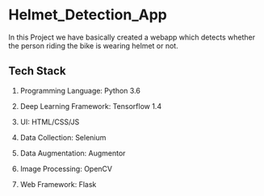 # Helmet_Detection_App
In this Project we have basically created a webapp which detects whether the person riding the bike is wearing helmet or not.

## Tech Stack
1. Programming Language: Python 3.6

2. Deep Learning Framework: Tensorflow 1.4

3. UI: HTML/CSS/JS

4. Data Collection: Selenium

5. Data Augmentation: Augmentor

6. Image Processing: OpenCV

7. Web Framework: Flask
